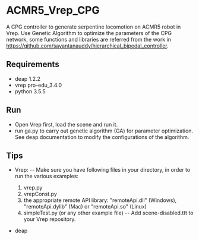 # ACMR5_Vrep_CPG
A CPG controller to generate serpentine locomotion on ACMR5 robot in Vrep.
Use Genetic Algorithm to optimize the parameters of the CPG network, some functions and libraries are referred from the work in https://github.com/sayantanauddy/hierarchical_bipedal_controller. 

## Requirements
- deap 1.2.2 
- vrep pro-edu_3.4.0
- python 3.5.5

## Run
- Open Vrep first, load the scene and run it.
- run ga.py to carry out genetic algorithm (GA) for parameter optimization. See deap documentation to modify the configurations of the algorithm. 

## Tips

- Vrep:
  -- Make sure you have following files in your directory, in order to run the various examples:
  1. vrep.py
  2. vrepConst.py
  3. the appropriate remote API library: "remoteApi.dll" (Windows), "remoteApi.dylib" (Mac) or "remoteApi.so" (Linux)
  4. simpleTest.py (or any other example file)
  -- Add scene-disabled.ttt to your Vrep repository.

- deap
